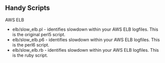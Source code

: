 ## Handy Scripts

AWS ELB

* elb/slow_elb.pl - identifies slowdown within your AWS ELB logfiles. This is the original perl5 script. 
* elb/slow_elb.p6 - identifies slowdown within your AWS ELB logfiles. This is the perl6 script. 
* elb/slow_elb.rb - identifies slowdown within your AWS ELB logfiles. This is the ruby script. 
